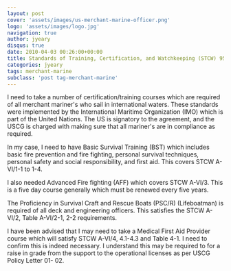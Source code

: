 ```yaml
---
layout: post
cover: 'assets/images/us-merchant-marine-officer.png'
logo: 'assets/images/logo.jpg'
navigation: true
author: jyeary
disqus: true
date: 2010-04-03 00:26:00+00:00
title: Standards of Training, Certification, and Watchkeeping (STCW) 95 Ammended
categories: jyeary
tags: merchant-marine
subclass: 'post tag-merchant-marine'
---
```

I need to take a number of certification/training courses which are required of all merchant mariner's who sail in international waters. These standards were implemented by the International Maritime Organization (IMO) which is part of the United Nations. The US is signatory to the agreement, and the USCG is charged with making sure that all mariner's are in compliance as required.  
  
In my case, I need to have Basic Survival Training (BST) which includes basic fire prevention and fire fighting, personal survival techniques, personal safety and social responsibility, and first aid. This covers STCW A-VI/1-1 to 1-4.  
  
I also needed Advanced Fire fighting (AFF) which covers STCW A-VI/3. This is a five day course generally which must be renewed every five years.  
  
The Proficiency in Survival Craft and Rescue Boats (PSC/R) (Lifeboatman) is required of all deck and engineering officers. This satisfies the STCW A-VI/2, Table A-VI/2-1, 2-2 requirements.  
  
I have been advised that I may need to take a Medical First Aid Provider course which will satisfy STCW A-VI/4, 4.1-4.3 and Table 4-1. I need to confirm this is indeed necessary. I understand this may be required to for a raise in grade from the support to the operational licenses as per USCG Policy Letter 01- 02.